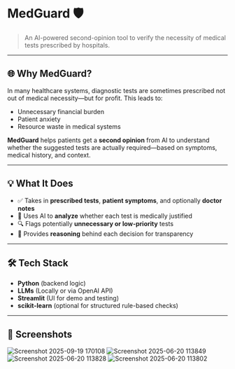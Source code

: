 # MedGuard 🛡️

> An AI-powered second-opinion tool to verify the necessity of medical tests prescribed by hospitals.

---

## 🌐 Why MedGuard?

In many healthcare systems, diagnostic tests are sometimes prescribed not out of medical necessity—but for profit. This leads to:

- Unnecessary financial burden
- Patient anxiety
- Resource waste in medical systems

**MedGuard** helps patients get a **second opinion** from AI to understand whether the suggested tests are actually required—based on symptoms, medical history, and context.

---

## 💡 What It Does

- ✅ Takes in **prescribed tests**, **patient symptoms**, and optionally **doctor notes**
- 🤖 Uses AI to **analyze** whether each test is medically justified
- 🔍 Flags potentially **unnecessary or low-priority** tests
- 📄 Provides **reasoning** behind each decision for transparency

---

## 🛠️ Tech Stack

- **Python** (backend logic)
- **LLMs** (Locally or via OpenAI API)
- **Streamlit** (UI for demo and testing)
- **scikit-learn** (optional for structured rule-based checks)

---

## 📸 Screenshots

![Screenshot 2025-09-19 170108](https://github.com/user-attachments/assets/bd5c5c15-2ea7-4e0d-9173-47e777654210)
![Screenshot 2025-06-20 113849](https://github.com/user-attachments/assets/b59555dd-c5b0-4df2-a08e-c2e6167885d5)
![Screenshot 2025-06-20 113828](https://github.com/user-attachments/assets/6dab2054-87fb-4490-826a-cd5ce1f628b1)
![Screenshot 2025-06-20 113802](https://github.com/user-attachments/assets/e7341c8b-3ec6-4683-9da4-ef3bb678f01b)
